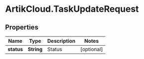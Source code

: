 # ArtikCloud.TaskUpdateRequest

## Properties
Name | Type | Description | Notes
------------ | ------------- | ------------- | -------------
**status** | **String** | Status | [optional] 


